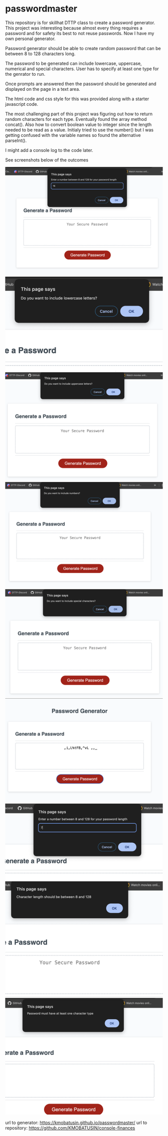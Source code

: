 # passwordmaster
This repository is for skillhat DTTP class to create a password generator.
This project was interesting because almost every thing requires a password and for safety its best to not reuse passwords. Now I have my own personal generator.

Password generator should be able to create random password that can be between 8 to 128 characters long.

The password to be generated can include lowercase, uppercase, numerical and special characters. User has to specify at least one type for the genrator to run.

Once prompts are answered then the password should be generated and displayed on the page in a text area.

The html code and css style for this was provided along with a starter javascript code.

The most challenging part of this project was figuring out how to return random characters for each type. Eventually found the array method concat().
Also how to convert boolean value to integer since the length needed to be read as a value. Initialy tried to use the number() but I was getting confused with the variable names so found the alternative parseInt().

I might add a console log to the code later.

See screenshots below of the outcomes

![character length](assets/Screenshots/Screenshot1.png)
![select character](assets/Screenshots/Screenshot2.png)
![select character](assets/Screenshots/Screenshot3.png)
![select character](assets/Screenshots/Screenshot4.png)
![select character](assets/Screenshots/Screenshot5.png)
![results](assets/Screenshots/Screenshot6.png)
![incorrect length](assets/Screenshots/Screenshot7.png)
![alert wrong length](assets/Screenshots/Screenshot8.png)
![no character type](assets/Screenshots/Screenshot9.png)


url to generator: https://kmobatusin.github.io/passwordmaster/
url to repository: https://github.com/KMOBATUSIN/console-finances

